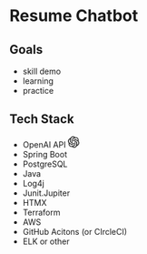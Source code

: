<style type="text/css">
.tech-stack-icon {height: 20px;}
</style>

# Resume Chatbot

## Goals

+ skill demo
+ learning
+ practice

## Tech Stack

+ OpenAI API <img alt="OpenAI" class="tech-stack-icon" src="readme-img/openai.svg"/>
+ Spring Boot 
+ PostgreSQL
+ Java
+ Log4j
+ Junit.Jupiter
+ HTMX
+ Terraform
+ AWS
+ GitHub Acitons (or CIrcleCI)
+ ELK or other
